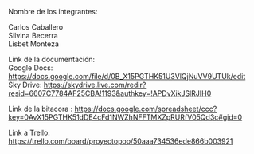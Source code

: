 Nombre de los integrantes:

Carlos Caballero
<br>Silvina Becerra
<br>Lisbet Monteza


Link de la documentación:
<br>Google Docs: https://docs.google.com/file/d/0B_X15PGTHK51U3VlQjNuVV9UTUk/edit
<br>Sky Drive: https://skydrive.live.com/redir?resid=6607C7784AF25CBA!1193&authkey=!APDvXikJSlRJIH0


Link de la bitacora :
https://docs.google.com/spreadsheet/ccc?key=0AvX15PGTHK51dDE4cFd1NWZhNFFTMXZpRURfV05Qd3c#gid=0

Link a Trello:
https://trello.com/board/proyectopoo/50aaa734536ede866b003921
